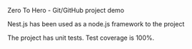 Zero To Hero - Git/GitHub project demo

Nest.js has been used as a node.js framework to the project

The project has unit tests. Test coverage is 100%.

